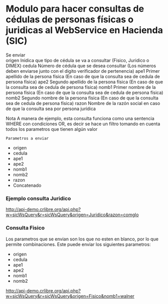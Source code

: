 # Modulo para hacer consultas de cédulas de personas físicas o juridicas al WebService en Hacienda (SIC)
Se enviar                               
        origen Inidica que tipo de cédula se va a consultar (Fisico,  Juridico o DIMEX)
        cedula Número de cédula que se desea consultar (Los números deben enviarse junto con el digito verificador de pertenencia)
		ape1 Primer apellido de la persona física (En caso de que la consulta sea de cedula de persona física)
		ape2 Segundo apellido de la persona física (En caso de que la consulta sea de cedula de persona física)
		nomb1 Primer nombre de la persona física (En caso de que la consulta sea de cedula de persona física)
		nomb2 Segundo nombre de la persona física (En caso de que la consulta sea de cedula de persona física)
		razon Nombre de la razón social en caso de que la consulta sea por persona jurídica

Nota
        A manera de ejemplo, esta consulta funciona como una sentencia WHERE con condiciones OR, es decir
        se hace un filtro tomando en cuenta todos los parametros que tienen algún valor
	
	Parametros a enviar
* origen
* cedula
* ape1
* ape2
* nomb1
* nomb2
* razon
* Concatenado

### Ejemplo consulta Juridico
http://api-demo.crlibre.org/api.php?w=sicWsQuery&r=sicWsQuery&origen=Juridico&razon=comglo
### Consulta Fisico
Los parametros que se envian son los que no esten en blanco, por lo que permite combinaciones.
Este puede enviar los siguientes parametros:
* origen
* cedula
* ape1
* ape2
* nomb1
* nomb2

http://api-demo.crlibre.org/api.php?w=sicWsQuery&r=sicWsQuery&origen=Fisico&nomb1=walner
